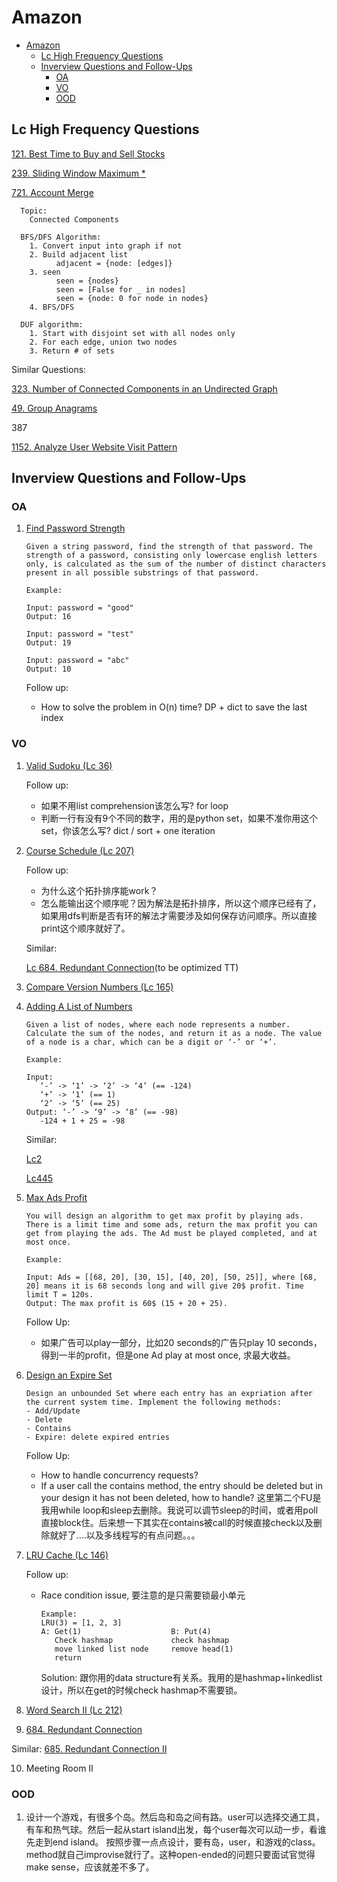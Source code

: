 # Amazon
- [Amazon](#amazon)
  - [Lc High Frequency Questions](#lc-high-frequency-questions)
  - [Inverview Questions and Follow-Ups](#inverview-questions-and-follow-ups)
    - [OA](#oa)
    - [VO](#vo)
    - [OOD](#ood)

## Lc High Frequency Questions

[121. Best Time to Buy and Sell Stocks](../src/121.best-time-to-buy-and-sell-stock.py)

[239. Sliding Window Maximum *](../src/239.sliding-window-maximum.py)

[721. Account Merge](../src/721.accounts-merge.py)

      Topic:
        Connected Components

      BFS/DFS Algorithm:
        1. Convert input into graph if not
        2. Build adjacent list
              adjacent = {node: [edges]}
        3. seen
              seen = {nodes}
              seen = [False for _ in nodes]
              seen = {node: 0 for node in nodes}
        4. BFS/DFS
      
      DUF algorithm:
        1. Start with disjoint set with all nodes only
        2. For each edge, union two nodes
        3. Return # of sets

Similar Questions:

[323. Number of Connected Components in an Undirected Graph](../src/323.number-of-connected-components-in-an-undirected-graph.py)

[49. Group Anagrams](../src/49.group-anagrams.py)

387

[1152. Analyze User Website Visit Pattern](../src/1152.analyze-user-website-visit-pattern.py)

## Inverview Questions and Follow-Ups
### OA

1. [Find Password Strength](oa1.find-password-strength.py)

   ```
   Given a string password, find the strength of that password. The strength of a password, consisting only lowercase english letters only, is calculated as the sum of the number of distinct characters present in all possible substrings of that password.

   Example:

   Input: password = "good"
   Output: 16

   Input: password = "test"
   Output: 19

   Input: password = "abc"
   Output: 10
   ```

   Follow up:
   - How to solve the problem in O(n) time? DP + dict to save the last index

### VO

1. [Valid Sudoku (Lc 36)](../src/36.valid-sudoku.py)
   
   Follow up:
   - 如果不用list comprehension该怎么写? for loop
   - 判断一行有没有9个不同的数字，用的是python set，如果不准你用这个set，你该怎么写? dict / sort + one iteration
  
2. [Course Schedule (Lc 207)](../src/207.course-schedule.py)

    Follow up:
    - 为什么这个拓扑排序能work？
    - 怎么能输出这个顺序呢？因为解法是拓扑排序，所以这个顺序已经有了，如果用dfs判断是否有环的解法才需要涉及如何保存访问顺序。所以直接print这个顺序就好了。

   Similar:

   [Lc 684. Redundant Connection](../src/684.redundant-connection.py)(to be optimized TT)

3. [Compare Version Numbers (Lc 165)](../src/165.compare-version-numbers.py)

4. [Adding A List of Numbers](vo4.adding-two-numbers.py)

   ```
   Given a list of nodes, where each node represents a number. Calculate the sum of the nodes, and return it as a node. The value of a node is a char, which can be a digit or ‘-’ or ‘+’.

   Example:

   Input:
      ‘-’ -> ‘1’ -> ‘2’ -> ‘4’ (== -124)
      ‘+’ -> ‘1’ (== 1)
      ‘2’ -> ‘5’ (== 25)
   Output: ‘-’ -> ‘9’ -> ‘8’ (== -98)
      -124 + 1 + 25 = -98
   ```

   Similar: 

   [Lc2](../src/2.add-two-numbers.py)

   [Lc445](../src/445.add-two-numbers-ii.py)

5. [Max Ads Profit](vo5.max-ads-profit.py)
   ```
   You will design an algorithm to get max profit by playing ads. There is a limit time and some ads, return the max profit you can get from playing the ads. The Ad must be played completed, and at most once.

   Example:

   Input: Ads = [[68, 20], [30, 15], [40, 20], [50, 25]], where [68, 20] means it is 68 seconds long and will give 20$ profit. Time limit T = 120s.
   Output: The max profit is 60$ (15 + 20 + 25).
   ```

   Follow Up:
   - 如果广告可以play一部分，比如20 seconds的广告只play 10 seconds，得到一半的profit，但是one Ad play at most once, 求最大收益。

6. [Design an Expire Set](vo6.expire-set.py)

   ```
   Design an unbounded Set where each entry has an expriation after the current system time. Implement the following methods:
   - Add/Update
   - Delete
   - Contains
   - Expire: delete expired entries
   ```

   Follow Up:
   - How to handle concurrency requests? 
   - If a user call the contains method, the entry should be deleted but in your design ‍‍‌‌‍‌‌‌‌‍‌‌‍‌‍‍‍‌‍‌it has not been deleted, how to handle?
   这里第二个FU是我用while loop和sleep去删除。我说可以调节sleep的时间，或者用poll直接block住。后来想一下其实在contains被call的时候直接check以及删除就好了....以及多线程写的有点问题。。。

7. [LRU Cache (Lc 146)](../src/146.lru-cache.py)

   Follow up:

   - Race condition issue, 要注意的是只需要锁最小单元
      ```
      Example:
      LRU(3) = [1, 2, 3]
      A: Get(1)                    B: Put(4)
         Check hashmap             check hashmap
         move linked list node     remove head(1)
         return   
      ```
      Solution: 跟你用的data structure有关系。我用的是hashmap+linkedlist设计，所以在get的时候check hashmap不需要锁。 
   
8. [Word Search II (Lc 212)](../src/212.word-search-ii.py)

9. [684. Redundant Connection](../src/684.redundant-connection.py)

Similar: [685. Redundant Connection II](../src/685.redundant-connection-ii.py)
    
10. Meeting Room II

### OOD

1. 设计一个游戏，有很多个岛。然后岛和岛之间有路。user可以选择交通工具，有车和热气球。然后一起从start island出发，每个user每次可以动一步，看谁先走到end island。
按照步骤一点点设计，要有岛，user，和游戏的class。method就自己improvise就行了。这种open-ended的问题只要面试官觉得make sense，应该就差不多了。